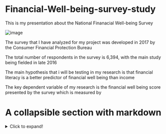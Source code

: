 # Financial-Well-being-survey-study
This is my presentation about the National Finanacial Well-being Survey

![image](https://user-images.githubusercontent.com/74316333/99918044-98bc3880-2d14-11eb-9390-48670dd9bb20.png)

The survey that I have analyzed for my project was developed in 2017 by the Consumer Financial Protection Bureau

The total number of respondents in the survey is 6,394, with the main study being fielded in late 2016

The main hypothesis that i will be testing in my research is that financial literacy is a better predictor of financial well being than income

The key dependent variable of my research is the financial well being score presented by the survey which is measured by

# A collapsible section with markdown
<details>
  <summary>Click to expand!</summary>
  
  ## Heading
  1. A numbered
  2. list
     * With some
     * Sub bullets
</details>
